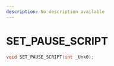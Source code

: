 ```yaml
---
description: No description available 
---
```


# SET_PAUSE_SCRIPT

```cpp
void SET_PAUSE_SCRIPT(int _Unk0);
```